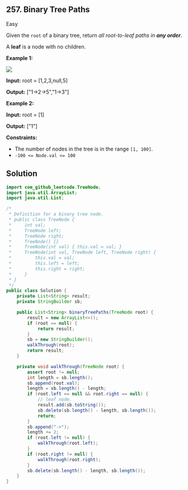 ## 257\. Binary Tree Paths

Easy

Given the `root` of a binary tree, return _all root-to-leaf paths in **any order**_.

A **leaf** is a node with no children.

**Example 1:**

![](https://assets.leetcode.com/uploads/2021/03/12/paths-tree.jpg)

**Input:** root = [1,2,3,null,5]

**Output:** ["1->2->5","1->3"] 

**Example 2:**

**Input:** root = [1]

**Output:** ["1"] 

**Constraints:**

*   The number of nodes in the tree is in the range `[1, 100]`.
*   `-100 <= Node.val <= 100`

## Solution

```java
import com_github_leetcode.TreeNode;
import java.util.ArrayList;
import java.util.List;

/*
 * Definition for a binary tree node.
 * public class TreeNode {
 *     int val;
 *     TreeNode left;
 *     TreeNode right;
 *     TreeNode() {}
 *     TreeNode(int val) { this.val = val; }
 *     TreeNode(int val, TreeNode left, TreeNode right) {
 *         this.val = val;
 *         this.left = left;
 *         this.right = right;
 *     }
 * }
 */
public class Solution {
    private List<String> result;
    private StringBuilder sb;

    public List<String> binaryTreePaths(TreeNode root) {
        result = new ArrayList<>();
        if (root == null) {
            return result;
        }
        sb = new StringBuilder();
        walkThrough(root);
        return result;
    }

    private void walkThrough(TreeNode root) {
        assert root != null;
        int length = sb.length();
        sb.append(root.val);
        length = sb.length() - length;
        if (root.left == null && root.right == null) {
            // leaf node.
            result.add(sb.toString());
            sb.delete(sb.length() - length, sb.length());
            return;
        }
        sb.append("->");
        length += 2;
        if (root.left != null) {
            walkThrough(root.left);
        }
        if (root.right != null) {
            walkThrough(root.right);
        }
        sb.delete(sb.length() - length, sb.length());
    }
}
```